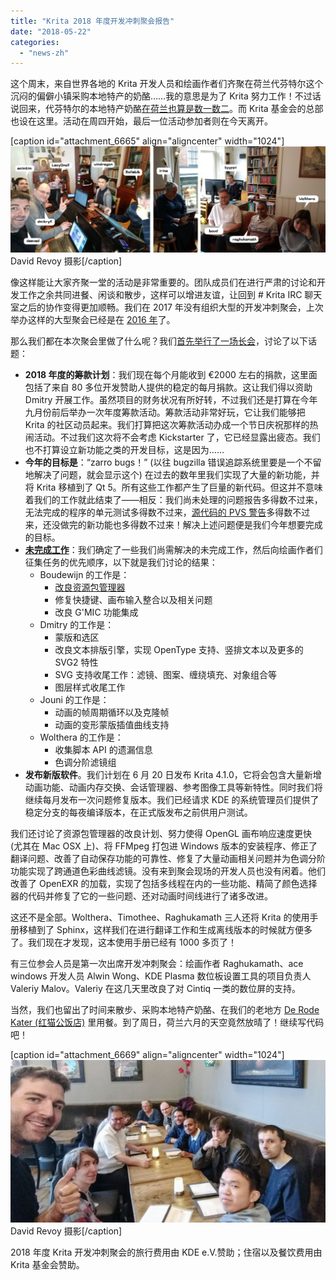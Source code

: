 ```yaml
---
title: "Krita 2018 年度开发冲刺聚会报告"
date: "2018-05-22"
categories: 
  - "news-zh"
---
```


这个周末，来自世界各地的 Krita 开发人员和绘画作者们齐聚在荷兰代芬特尔这个沉闷的偏僻小镇采购本地特产的奶酪……我的意思是为了 Krita 努力工作！不过话说回来，代芬特尔的本地特产奶酪[在荷兰也算是数一数二](http://www.kaashandel-debrink.nl/)。而 Krita 基金会的总部也设在这里。活动在周四开始，最后一位活动参加者则在今天离开。

\[caption id="attachment\_6665" align="aligncenter" width="1024"\][![](images/2018-05_Krita-sprint_Deventer-1024x345.jpg)](https://krita.org/wp-content/uploads/2018/05/2018-05_Krita-sprint_Deventer.jpg) David Revoy 摄影\[/caption\]

像这样能让大家齐聚一堂的活动是非常重要的。团队成员们在进行严肃的讨论和开发工作之余共同进餐、闲谈和散步，这样可以增进友谊，让回到 # Krita IRC 聊天室之后的协作变得更加顺畅。我们在 2017 年没有组织大型的开发冲刺聚会，上次举办这样的大型聚会已经是在 [2016 年](https://krita.org/en/item/2016-krita-sprint-day-1/)了。

那么我们都在本次聚会里做了什么呢？我们[首先举行了一场长会](https://files.kde.org/krita/krita_meeting_docs/Other%20Meetings/2018%20Krita%20Sprint%20Meeting.odt)，讨论了以下话题：

- **2018 年度的筹款计划**：我们现在每个月能收到 €2000 左右的捐款，这里面包括了来自 80 多位开发赞助人提供的稳定的每月捐款。这让我们得以资助 Dmitry 开展工作。虽然项目的财务状况有所好转，不过我们还是打算在今年九月份前后举办一次年度筹款活动。筹款活动非常好玩，它让我们能够把 Krita 的社区动员起来。我们打算把这次筹款活动办成一个节日庆祝那样的热闹活动。不过我们这次将不会考虑 Kickstarter 了，它已经显露出疲态。我们也不打算设立新功能之类的开发目标，这是因为……
- **今年的目标是**：“zarro bugs！” (以往 bugzilla 错误追踪系统里要是一个不留地解决了问题，就会显示这个) 在过去的数年里我们实现了大量的新功能，并将 Krita 移植到了 Qt 5。所有这些工作都产生了巨量的新代码。但这并不意味着我们的工作就此结束了——相反：我们尚未处理的问题报告多得数不过来，无法完成的程序的单元测试多得数不过来，[源代码的 PVS 警告](https://www.viva64.com/en/b/0569/)多得数不过来，还没做完的新功能也多得数不过来！解决上述问题便是我们今年想要完成的目标。
- [**未完成工作**](https://phabricator.kde.org/T8758)：我们确定了一些我们尚需解决的未完成工作，然后向绘画作者们征集任务的优先顺序，以下就是我们讨论的结果：
    - Boudewijn 的工作是：
        - [改良资源包管理器](https://phabricator.kde.org/T379)
        - 修复快捷键、画布输入整合以及相关问题
        - 改良 G'MIC 功能集成
    - Dmitry 的工作是：
        - 蒙版和选区
        - 改良文本排版引擎，实现 OpenType 支持、竖排文本以及更多的 SVG2 特性
        - SVG 支持收尾工作：滤镜、图案、缠绕填充、对象组合等
        - 图层样式收尾工作
    - Jouni 的工作是：
        - 动画的帧周期循环以及克隆帧
        - 动画的变形蒙版插值曲线支持
    - Wolthera 的工作是：
        - 收集脚本 API 的遗漏信息
        - 色调分阶滤镜组
- **发布新版软件**。我们计划在 6 月 20 日发布 Krita 4.1.0，它将会包含大量新增动画功能、动画内存交换、会话管理器、参考图像工具等新特性。同时我们将继续每月发布一次问题修复版本。我们已经请求 KDE 的系统管理员们提供了稳定分支的每夜编译版本，在正式版发布之前供用户测试。

我们还讨论了资源包管理器的改良计划、努力使得 OpenGL 画布响应速度更快 (尤其在 Mac OSX 上)、将 FFMpeg 打包进 Windows 版本的安装程序、修正了翻译问题、改善了自动保存功能的可靠性、修复了大量动画相关问题并为色调分阶功能实现了跨通道色彩曲线滤镜。没有来到聚会现场的开发人员也没有闲着。他们改善了 OpenEXR 的加载，实现了包括多线程在内的一些功能、精简了颜色选择器的代码并修复了它的一些问题、还对动画时间线进行了诸多改进。

这还不是全部。Wolthera、Timothee、Raghukamath 三人还将 Krita 的使用手册移植到了 Sphinx，这样我们在进行翻译工作和生成离线版本的时候就方便多了。我们现在才发现，这本使用手册已经有 1000 多页了！

有三位参会人员是第一次出席开发冲刺聚会：绘画作者 Raghukamath、ace windows 开发人员 Alwin Wong、KDE Plasma 数位板设置工具的项目负责人 Valeriy Malov。Valeriy 在这几天里改良了对 Cintiq 一类的数位屏的支持。

当然，我们也留出了时间来散步、采购本地特产奶酪、在我们的老地方 [De Rode Kater (红猫公饭店)](http://www.derodekater.nu/) 里用餐。到了周日，荷兰六月的天空竟然放晴了！继续写代码吧！

\[caption id="attachment\_6669" align="aligncenter" width="1024"\][![](images/rode_kater-1024x529.jpg)](https://krita.org/wp-content/uploads/2018/05/rode_kater.jpg)David Revoy 摄影\[/caption\]

2018 年度 Krita 开发冲刺聚会的旅行费用由 KDE e.V.赞助；住宿以及餐饮费用由 Krita 基金会赞助。
